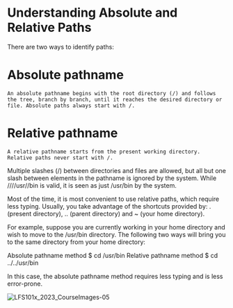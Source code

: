 # Understanding Absolute and Relative Paths

There are two ways to identify paths:

# Absolute pathname

    An absolute pathname begins with the root directory (/) and follows the tree, branch by branch, until it reaches the desired directory or file. Absolute paths always start with /.


# Relative pathname

    A relative pathname starts from the present working directory. Relative paths never start with /.


Multiple slashes (/) between directories and files are allowed, but all but one slash between elements in the pathname is ignored by the system. While ////usr//bin is valid, it is seen as just /usr/bin by the system.

Most of the time, it is most convenient to use relative paths, which require less typing. Usually, you take advantage of the shortcuts provided by: . (present directory), .. (parent directory) and ~ (your home directory).

For example, suppose you are currently working in your home directory and wish to move to the /usr/bin directory. The following two ways will bring you to the same directory from your home directory:

Absolute pathname method
$ cd /usr/bin
Relative pathname method
$ cd ../../usr/bin

In this case, the absolute pathname method requires less typing and is less error-prone.

![LFS101x_2023_CourseImages-05](https://github.com/jahirultusar/Coding-References/assets/41430709/6d0e7c03-df76-4aba-a47c-b706f0aec68d)
